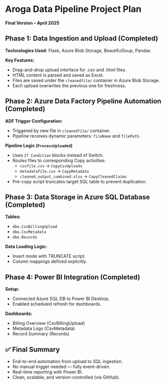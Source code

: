 # Aroga Data Pipeline Project Plan
**Final Version – April 2025**

## Phase 1: Data Ingestion and Upload (Completed)
**Technologies Used:** Flask, Azure Blob Storage, BeautifulSoup, Pandas

**Key Features:**
- Drag-and-drop upload interface for .csv and .html files.
- HTML content is parsed and saved as Excel.
- Files are saved under the `cleanedfile/` container in Azure Blob Storage.
- Each upload overwrites the previous one for freshness.

## Phase 2: Azure Data Factory Pipeline Automation (Completed)
**ADF Trigger Configuration:**
- Triggered by new file in `cleanedfile/` container.
- Pipeline receives dynamic parameters: `fileName` and `filePath`.

**Pipeline Logic (`ProcessUploaded`)**
- Uses `If Condition` blocks instead of Switch.
- Routes files to corresponding Copy activities:
  - `csvfile.csv` → `CopyCsvUploads`
  - `metadatafile.csv` → `CopyMetadata`
  - `cleaned_output_combined.xlsx` → `CopyCleanedClaims`
- Pre-copy script truncates target SQL table to prevent duplication.

## Phase 3: Data Storage in Azure SQL Database (Completed)
**Tables:**
- `dbo.CsvBillingUpload`
- `dbo.CsvMetadata`
- `dbo.Records`

**Data Loading Logic:**
- Insert mode with TRUNCATE script.
- Column mappings defined explicitly.

## Phase 4: Power BI Integration (Completed)
**Setup:**
- Connected Azure SQL DB to Power BI Desktop.
- Enabled scheduled refresh for dashboards.

**Dashboards:**
- Billing Overview (CsvBillingUpload)
- Metadata Logs (CsvMetadata)
- Record Summary (Records)

## ✅ Final Summary
- End-to-end automation from upload to SQL ingestion.
- No manual trigger needed — fully event-driven.
- Real-time reporting with Power BI.
- Clean, scalable, and version-controlled (via GitHub).
